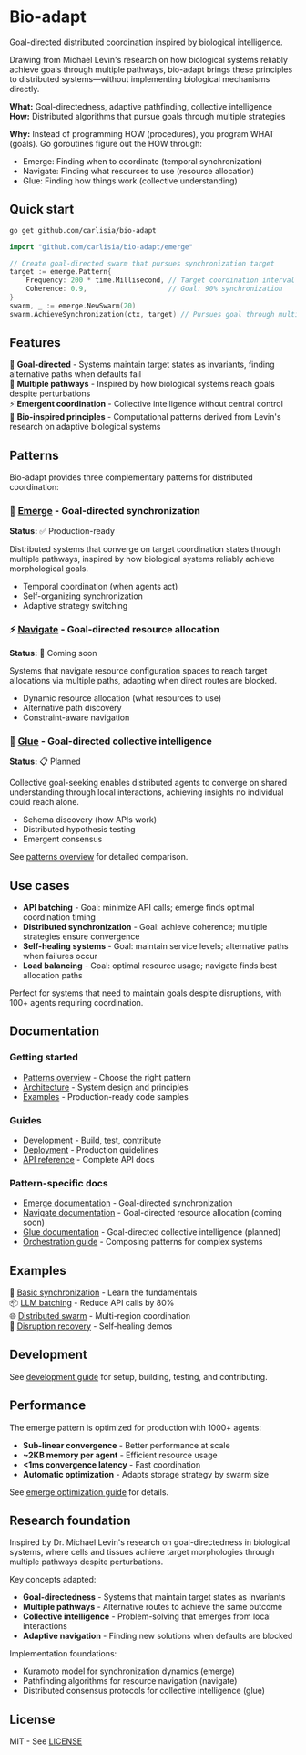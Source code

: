 # Bio-adapt

Goal-directed distributed coordination inspired by biological intelligence.

Drawing from Michael Levin's research on how biological systems reliably achieve goals through multiple pathways, bio-adapt brings these principles to distributed systems—without implementing biological mechanisms directly.

**What:** Goal-directedness, adaptive pathfinding, collective intelligence  
**How:** Distributed algorithms that pursue goals through multiple strategies

**Why:** Instead of programming HOW (procedures), you program WHAT (goals). Go goroutines figure out the HOW through:

- Emerge: Finding when to coordinate (temporal synchronization)
- Navigate: Finding what resources to use (resource allocation)
- Glue: Finding how things work (collective understanding)

## Quick start

```bash
go get github.com/carlisia/bio-adapt
```

```go
import "github.com/carlisia/bio-adapt/emerge"

// Create goal-directed swarm that pursues synchronization target
target := emerge.Pattern{
    Frequency: 200 * time.Millisecond, // Target coordination interval
    Coherence: 0.9,                    // Goal: 90% synchronization
}
swarm, _ := emerge.NewSwarm(20)
swarm.AchieveSynchronization(ctx, target) // Pursues goal through multiple strategies
```

## Features

🎯 **Goal-directed** - Systems maintain target states as invariants, finding alternative paths when defaults fail  
🔄 **Multiple pathways** - Inspired by how biological systems reach goals despite perturbations  
⚡ **Emergent coordination** - Collective intelligence without central control  
🧬 **Bio-inspired principles** - Computational patterns derived from Levin's research on adaptive biological systems

## Patterns

Bio-adapt provides three complementary patterns for distributed coordination:

### 🧲 [Emerge](docs/emerge/pattern.md) - Goal-directed synchronization

**Status:** ✅ Production-ready

Distributed systems that converge on target coordination states through multiple pathways, inspired by how biological systems reliably achieve morphological goals.

- Temporal coordination (when agents act)
- Self-organizing synchronization
- Adaptive strategy switching

### ⚡ [Navigate](docs/navigate/pattern.md) - Goal-directed resource allocation

**Status:** 🚧 Coming soon

Systems that navigate resource configuration spaces to reach target allocations via multiple paths, adapting when direct routes are blocked.

- Dynamic resource allocation (what resources to use)
- Alternative path discovery
- Constraint-aware navigation

### 🔗 [Glue](docs/glue/pattern.md) - Goal-directed collective intelligence

**Status:** 📋 Planned

Collective goal-seeking enables distributed agents to converge on shared understanding through local interactions, achieving insights no individual could reach alone.

- Schema discovery (how APIs work)
- Distributed hypothesis testing
- Emergent consensus

See [patterns overview](docs/patterns.md) for detailed comparison.

## Use cases

- **API batching** - Goal: minimize API calls; emerge finds optimal coordination timing
- **Distributed synchronization** - Goal: achieve coherence; multiple strategies ensure convergence
- **Self-healing systems** - Goal: maintain service levels; alternative paths when failures occur
- **Load balancing** - Goal: optimal resource usage; navigate finds best allocation paths

Perfect for systems that need to maintain goals despite disruptions, with 100+ agents requiring coordination.

## Documentation

### Getting started

- [Patterns overview](docs/patterns.md) - Choose the right pattern
- [Architecture](docs/architecture.md) - System design and principles
- [Examples](examples/) - Production-ready code samples

### Guides

- [Development](docs/development.md) - Build, test, contribute
- [Deployment](docs/deployment.md) - Production guidelines
- [API reference](https://pkg.go.dev/github.com/carlisia/bio-adapt) - Complete API docs

### Pattern-specific docs

- [Emerge documentation](docs/emerge/pattern.md) - Goal-directed synchronization
- [Navigate documentation](docs/navigate/pattern.md) - Goal-directed resource allocation (coming soon)
- [Glue documentation](docs/glue/pattern.md) - Goal-directed collective intelligence (planned)
- [Orchestration guide](docs/orchestration.md) - Composing patterns for complex systems

## Examples

🔄 [Basic synchronization](examples/emerge/basic_sync) - Learn the fundamentals  
📦 [LLM batching](examples/emerge/llm_batching) - Reduce API calls by 80%  
🌐 [Distributed swarm](examples/emerge/distributed_swarm) - Multi-region coordination  
💪 [Disruption recovery](examples/emerge/disruption_recovery) - Self-healing demos

## Development

See [development guide](docs/development.md) for setup, building, testing, and contributing.

## Performance

The emerge pattern is optimized for production with 1000+ agents:

- **Sub-linear convergence** - Better performance at scale
- **~2KB memory per agent** - Efficient resource usage
- **<1ms convergence latency** - Fast coordination
- **Automatic optimization** - Adapts storage strategy by swarm size

See [emerge optimization guide](docs/emerge/optimization.md) for details.

## Research foundation

Inspired by Dr. Michael Levin's research on goal-directedness in biological systems, where cells and tissues achieve target morphologies through multiple pathways despite perturbations.

Key concepts adapted:

- **Goal-directedness** - Systems that maintain target states as invariants
- **Multiple pathways** - Alternative routes to achieve the same outcome
- **Collective intelligence** - Problem-solving that emerges from local interactions
- **Adaptive navigation** - Finding new solutions when defaults are blocked

Implementation foundations:

- Kuramoto model for synchronization dynamics (emerge)
- Pathfinding algorithms for resource navigation (navigate)
- Distributed consensus protocols for collective intelligence (glue)

## License

MIT - See [LICENSE](LICENSE)

